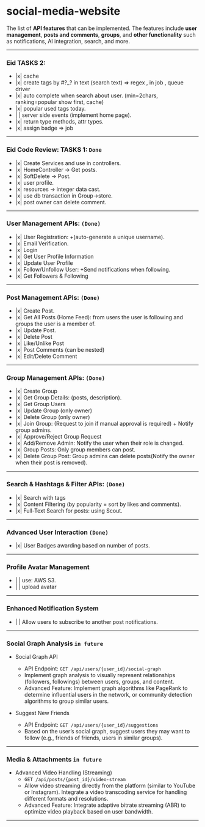 # social-media-website

The list of **API features** that can be implemented. The features include **user management**, **posts and comments**, **groups**, and **other functionality** such as notifications, AI integration, search, and more.

---

### Eid TASKS 2: 
  - |x| cache
  - |x| create tags by #?_? in text (search text) => regex , in job , queue driver 
  - |x| auto complete when search about user. (min=2chars, ranking=popular show first, cache)
  - |x| popular used tags today.
  - | | server side events (implement home page).
  - |x| return type methods, attr types.
  - |x| assign badge => job

---

### Eid Code Review: TASKS 1: `Done`
  - |x| Create Services and use in controllers.
  - |x| HomeController -> Get posts.
  - |x| SoftDelete -> Post.
  - |x| user profile. 
  - |x| resources -> integer data cast.
  - |x| use db transaction in Group->store.
  - |x| post owner can delete comment.
  

---

### User Management APIs: `(Done)`
  - |x| User Registration: +(auto-generate a unique username).
  - |x| Email Verification.
  - |x| Login
  - |x| Get User Profile Information
  - |x| Update User Profile
  - |x| Follow/Unfollow User: +Send notifications when following.
  - |x| Get Followers & Following

---

### Post Management APIs: `(Done)`
  - |x| Create Post.
  - |x| Get All Posts (Home Feed): from users the user is following and groups the user is a member of.
  - |x| Update Post.
  - |x| Delete Post
  - |x| Like/Unlike Post
  - |x| Post Comments (can be nested)
  - |x| Edit/Delete Comment

---

### Group Management APIs: `(Done)`
  - |x| Create Group
  - |x| Get Group Details:  (posts, description).
  - |x| Get Group Users
  - |x| Update Group (only owner)
  - |x| Delete Group (only owner)
  - |x| Join Group: (Request to join if manual approval is required) + Notify group admins.
  - |x| Approve/Reject Group Request
  - |x| Add/Remove Admin: Notify the user when their role is changed.
  - |x| Group Posts: Only group members can post.
  - |x| Delete Group Post:  Group admins can delete posts(Notify the owner when their post is removed).

---

### Search & Hashtags & Filter APIs: `(Done)`
  - |x| Search with tags
  - |x| Content Filtering (by popularity = sort by likes and comments).
- |x| Full-Text Search for posts: using Scout.

---

### Advanced User Interaction `(Done)`
  - |x| User Badges awarding based on number of posts. 

---

### Profile Avatar Management
  - | | use: AWS S3.
  - | | upload avatar 

---

### Enhanced Notification System
  - | | Allow users to subscribe to another post notifications.

---

### Social Graph Analysis `in future`

- Social Graph API
    - API Endpoint: `GET /api/users/{user_id}/social-graph`
    - Implement graph analysis to visually represent relationships (followers, followings) between users, groups, and content.
    - Advanced Feature: Implement graph algorithms like PageRank to determine influential users in the network, or community detection algorithms to group similar users.

- Suggest New Friends
  - API Endpoint: `GET /api/users/{user_id}/suggestions`
  - Based on the user’s social graph, suggest users they may want to follow (e.g., friends of friends, users in similar groups).

---

### Media & Attachments `in future`

- Advanced Video Handling (Streaming)
    - `GET /api/posts/{post_id}/video-stream`
    - Allow video streaming directly from the platform (similar to YouTube or Instagram). Integrate a video transcoding service for handling different formats and resolutions.
    - Advanced Feature: Integrate adaptive bitrate streaming (ABR) to optimize video playback based on user bandwidth.

---

